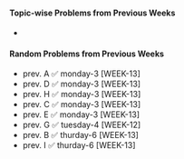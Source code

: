 #### Topic-wise Problems from Previous Weeks
- 
  
#### Random Problems from Previous Weeks
- prev. A ✅ monday-3 [WEEK-13]
- prev. D ✅ monday-3 [WEEK-13]
- prev. H ✅ monday-3 [WEEK-13]
- prev. C ✅ monday-3 [WEEK-13]
- prev. E ✅ monday-3 [WEEK-13]
- prev. G ✅ tuesday-4 [WEEK-12]
- prev. B ✅ thurday-6 [WEEK-13]
- prev. I ✅ thurday-6 [WEEK-13]